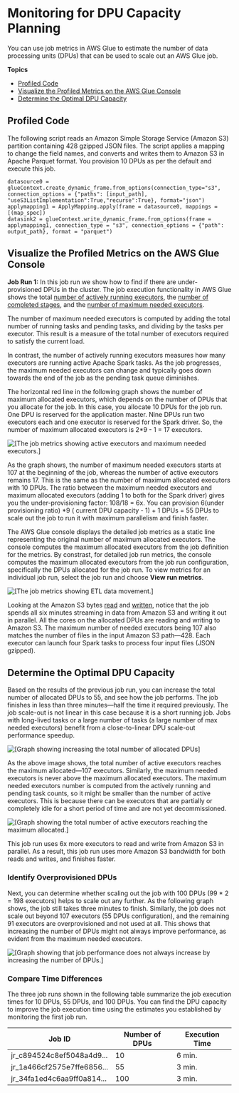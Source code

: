 # Monitoring for DPU Capacity Planning<a name="monitor-debug-capacity"></a>

You can use job metrics in AWS Glue to estimate the number of data processing units \(DPUs\) that can be used to scale out an AWS Glue job\.

**Topics**
+ [Profiled Code](#monitor-debug-capacity-profile)
+ [Visualize the Profiled Metrics on the AWS Glue Console](#monitor-debug-capacity-visualize)
+ [Determine the Optimal DPU Capacity](#monitor-debug-capacity-fix)

## Profiled Code<a name="monitor-debug-capacity-profile"></a>

The following script reads an Amazon Simple Storage Service \(Amazon S3\) partition containing 428 gzipped JSON files\. The script applies a mapping to change the field names, and converts and writes them to Amazon S3 in Apache Parquet format\. You provision 10 DPUs as per the default and execute this job\. 

```
datasource0 = glueContext.create_dynamic_frame.from_options(connection_type="s3", connection_options = {"paths": [input_path], "useS3ListImplementation":True,"recurse":True}, format="json")
applymapping1 = ApplyMapping.apply(frame = datasource0, mappings = [(map_spec])
datasink2 = glueContext.write_dynamic_frame.from_options(frame = applymapping1, connection_type = "s3", connection_options = {"path": output_path}, format = "parquet")
```

## Visualize the Profiled Metrics on the AWS Glue Console<a name="monitor-debug-capacity-visualize"></a>

**Job Run 1:** In this job run we show how to find if there are under\-provisioned DPUs in the cluster\. The job execution functionality in AWS Glue shows the total [number of actively running executors](monitoring-awsglue-with-cloudwatch-metrics.md#glue.driver.ExecutorAllocationManager.executors.numberAllExecutors), the [number of completed stages](monitoring-awsglue-with-cloudwatch-metrics.md#glue.driver.aggregate.numCompletedStages), and the [number of maximum needed executors](monitoring-awsglue-with-cloudwatch-metrics.md#glue.driver.ExecutorAllocationManager.executors.numberMaxNeededExecutors)\.

The number of maximum needed executors is computed by adding the total number of running tasks and pending tasks, and dividing by the tasks per executor\. This result is a measure of the total number of executors required to satisfy the current load\. 

In contrast, the number of actively running executors measures how many executors are running active Apache Spark tasks\. As the job progresses, the maximum needed executors can change and typically goes down towards the end of the job as the pending task queue diminishes\.

The horizontal red line in the following graph shows the number of maximum allocated executors, which depends on the number of DPUs that you allocate for the job\. In this case, you allocate 10 DPUs for the job run\. One DPU is reserved for the application master\. Nine DPUs run two executors each and one executor is reserved for the Spark driver\. So, the number of maximum allocated executors is 2\*9 \- 1 = 17 executors\.

![\[The job metrics showing active executors and maximum needed executors.\]](http://docs.aws.amazon.com/glue/latest/dg/images/monitor-debug-capacity-1.png)

As the graph shows, the number of maximum needed executors starts at 107 at the beginning of the job, whereas the number of active executors remains 17\. This is the same as the number of maximum allocated executors with 10 DPUs\. The ratio between the maximum needed executors and maximum allocated executors \(adding 1 to both for the Spark driver\) gives you the under\-provisioning factor: 108/18 = 6x\. You can provision 6(under provisioning ratio) \*9 ( current DPU capacity - 1) \+ 1 DPUs = 55 DPUs to scale out the job to run it with maximum parallelism and finish faster\. 

The AWS Glue console displays the detailed job metrics as a static line representing the original number of maximum allocated executors\. The console computes the maximum allocated executors from the job definition for the metrics\. By constrast, for detailed job run metrics, the console computes the maximum allocated executors from the job run configuration, specifically the DPUs allocated for the job run\. To view metrics for an individual job run, select the job run and choose **View run metrics**\.

![\[The job metrics showing ETL data movement.\]](http://docs.aws.amazon.com/glue/latest/dg/images/monitor-debug-capacity-2.png)

Looking at the Amazon S3 bytes [read](monitoring-awsglue-with-cloudwatch-metrics.md#glue.ALL.s3.filesystem.read_bytes) and [written](monitoring-awsglue-with-cloudwatch-metrics.md#glue.ALL.s3.filesystem.write_bytes), notice that the job spends all six minutes streaming in data from Amazon S3 and writing it out in parallel\. All the cores on the allocated DPUs are reading and writing to Amazon S3\. The maximum number of needed executors being 107 also matches the number of files in the input Amazon S3 path—428\. Each executor can launch four Spark tasks to process four input files \(JSON gzipped\)\.

## Determine the Optimal DPU Capacity<a name="monitor-debug-capacity-fix"></a>

Based on the results of the previous job run, you can increase the total number of allocated DPUs to 55, and see how the job performs\. The job finishes in less than three minutes—half the time it required previously\. The job scale\-out is not linear in this case because it is a short running job\. Jobs with long\-lived tasks or a large number of tasks \(a large number of max needed executors\) benefit from a close\-to\-linear DPU scale\-out performance speedup\.

![\[Graph showing increasing the total number of allocated DPUs\]](http://docs.aws.amazon.com/glue/latest/dg/images/monitor-debug-capacity-3.png)

As the above image shows, the total number of active executors reaches the maximum allocated—107 executors\. Similarly, the maximum needed executors is never above the maximum allocated executors\. The maximum needed executors number is computed from the actively running and pending task counts, so it might be smaller than the number of active executors\. This is because there can be executors that are partially or completely idle for a short period of time and are not yet decommissioned\.

![\[Graph showing the total number of active executors reaching the maximum allocated.\]](http://docs.aws.amazon.com/glue/latest/dg/images/monitor-debug-capacity-4.png)

This job run uses 6x more executors to read and write from Amazon S3 in parallel\. As a result, this job run uses more Amazon S3 bandwidth for both reads and writes, and finishes faster\. 

### Identify Overprovisioned DPUs<a name="monitor-debug-capacity-over"></a>

Next, you can determine whether scaling out the job with 100 DPUs \(99 \* 2 = 198 executors\) helps to scale out any further\. As the following graph shows, the job still takes three minutes to finish\. Similarly, the job does not scale out beyond 107 executors \(55 DPUs configuration\), and the remaining 91 executors are overprovisioned and not used at all\. This shows that increasing the number of DPUs might not always improve performance, as evident from the maximum needed executors\.

![\[Graph showing that job performance does not always increase by increasing the number of DPUs.\]](http://docs.aws.amazon.com/glue/latest/dg/images/monitor-debug-capacity-5.png)

### Compare Time Differences<a name="monitor-debug-capacity-time"></a>

The three job runs shown in the following table summarize the job execution times for 10 DPUs, 55 DPUs, and 100 DPUs\. You can find the DPU capacity to improve the job execution time using the estimates you established by monitoring the first job run\.


| Job ID | Number of DPUs | Execution Time | 
| --- | --- | --- | 
| jr\_c894524c8ef5048a4d9\.\.\. | 10 | 6 min\. | 
| jr\_1a466cf2575e7ffe6856\.\.\. | 55 | 3 min\. | 
| jr\_34fa1ed4c6aa9ff0a814\.\.\. | 100 | 3 min\. | 
